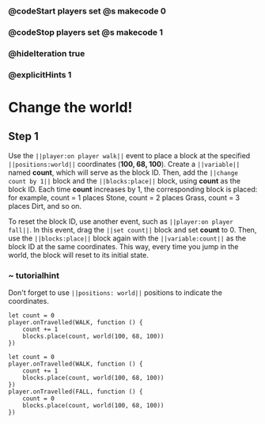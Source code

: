 ### @codeStart players set @s makecode 0
### @codeStop players set @s makecode 1

### @hideIteration true 
### @explicitHints 1

# Change the world!

## Step 1


Use the ``||player:on player walk||`` event to place a block at the specified ``||positions:world||`` coordinates (**100, 68, 100**). Create a ``||variable||`` named **count**, which will serve as the block ID. Then, add the ``||change count by 1||`` block and the ``||blocks:place||`` block, using **count** as the block ID. Each time **count** increases by 1, the corresponding block is placed: for example, count = 1 places Stone, count = 2 places Grass, count = 3 places Dirt, and so on.

To reset the block ID, use another event, such as ``||player:on player fall||``. In this event, drag the ``||set count||`` block and set **count** to 0. Then, use the ``||blocks:place||`` block again with the ``||variable:count||`` as the block ID at the same coordinates. This way, every time you jump in the world, the block will reset to its initial state.

### ~ tutorialhint 
Don't forget to use ``||positions: world||`` positions to indicate the coordinates. 

```blocks
let count = 0
player.onTravelled(WALK, function () {
    count += 1
    blocks.place(count, world(100, 68, 100))
})
```


```ghost
let count = 0
player.onTravelled(WALK, function () {
    count += 1
    blocks.place(count, world(100, 68, 100))
})
player.onTravelled(FALL, function () {
    count = 0
    blocks.place(count, world(100, 68, 100))
})
```

